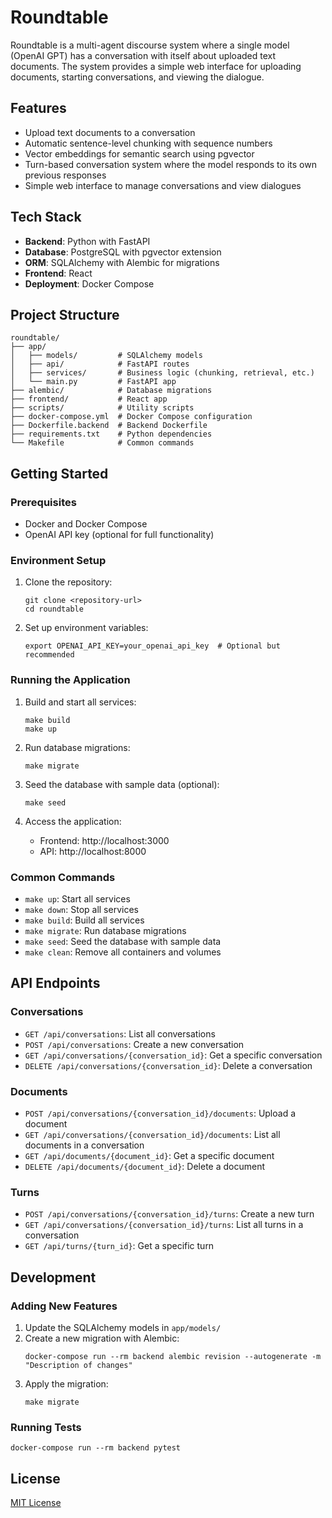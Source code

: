 # Roundtable

Roundtable is a multi-agent discourse system where a single model (OpenAI GPT) has a conversation with itself about uploaded text documents. The system provides a simple web interface for uploading documents, starting conversations, and viewing the dialogue.

## Features

- Upload text documents to a conversation
- Automatic sentence-level chunking with sequence numbers
- Vector embeddings for semantic search using pgvector
- Turn-based conversation system where the model responds to its own previous responses
- Simple web interface to manage conversations and view dialogues

## Tech Stack

- **Backend**: Python with FastAPI
- **Database**: PostgreSQL with pgvector extension
- **ORM**: SQLAlchemy with Alembic for migrations
- **Frontend**: React
- **Deployment**: Docker Compose

## Project Structure

```
roundtable/
├── app/
│   ├── models/         # SQLAlchemy models
│   ├── api/            # FastAPI routes
│   ├── services/       # Business logic (chunking, retrieval, etc.)
│   └── main.py         # FastAPI app
├── alembic/            # Database migrations
├── frontend/           # React app
├── scripts/            # Utility scripts
├── docker-compose.yml  # Docker Compose configuration
├── Dockerfile.backend  # Backend Dockerfile
├── requirements.txt    # Python dependencies
└── Makefile            # Common commands
```

## Getting Started

### Prerequisites

- Docker and Docker Compose
- OpenAI API key (optional for full functionality)

### Environment Setup

1. Clone the repository:
   ```
   git clone <repository-url>
   cd roundtable
   ```

2. Set up environment variables:
   ```
   export OPENAI_API_KEY=your_openai_api_key  # Optional but recommended
   ```

### Running the Application

1. Build and start all services:
   ```
   make build
   make up
   ```

2. Run database migrations:
   ```
   make migrate
   ```

3. Seed the database with sample data (optional):
   ```
   make seed
   ```

4. Access the application:
   - Frontend: http://localhost:3000
   - API: http://localhost:8000

### Common Commands

- `make up`: Start all services
- `make down`: Stop all services
- `make build`: Build all services
- `make migrate`: Run database migrations
- `make seed`: Seed the database with sample data
- `make clean`: Remove all containers and volumes

## API Endpoints

### Conversations

- `GET /api/conversations`: List all conversations
- `POST /api/conversations`: Create a new conversation
- `GET /api/conversations/{conversation_id}`: Get a specific conversation
- `DELETE /api/conversations/{conversation_id}`: Delete a conversation

### Documents

- `POST /api/conversations/{conversation_id}/documents`: Upload a document
- `GET /api/conversations/{conversation_id}/documents`: List all documents in a conversation
- `GET /api/documents/{document_id}`: Get a specific document
- `DELETE /api/documents/{document_id}`: Delete a document

### Turns

- `POST /api/conversations/{conversation_id}/turns`: Create a new turn
- `GET /api/conversations/{conversation_id}/turns`: List all turns in a conversation
- `GET /api/turns/{turn_id}`: Get a specific turn

## Development

### Adding New Features

1. Update the SQLAlchemy models in `app/models/`
2. Create a new migration with Alembic:
   ```
   docker-compose run --rm backend alembic revision --autogenerate -m "Description of changes"
   ```
3. Apply the migration:
   ```
   make migrate
   ```

### Running Tests

```
docker-compose run --rm backend pytest
```

## License

[MIT License](LICENSE)
